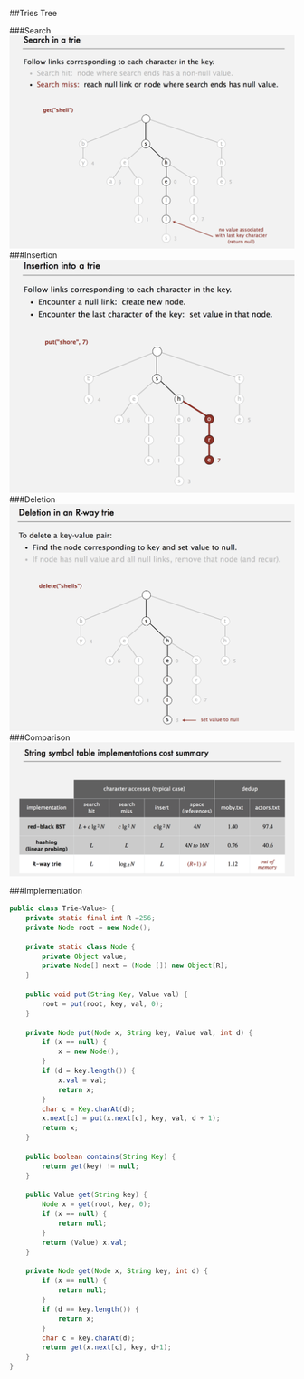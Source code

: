 ##Tries Tree

###Search
![](../image/Trie-search.png)
###Insertion
![](../image/Trie-insertion.png)
###Deletion
![](../image/Trie-deletion.png)
###Comparison
![](../image/Trie-compare.png)

###Implementation
```java
public class Trie<Value> {
	private static final int R =256;
	private Node root = new Node();

	private static class Node {
		private Object value;
		private Node[] next = (Node []) new Object[R];
	}

	public void put(String Key, Value val) {
		root = put(root, key, val, 0);
	}

	private Node put(Node x, String key, Value val, int d) {
		if (x == null) {
			x = new Node();
		}
		if (d = key.length()) {
			x.val = val;
			return x;
		}
		char c = Key.charAt(d);
		x.next[c] = put(x.next[c], key, val, d + 1);
		return x;
	}

	public boolean contains(String Key) {
		return get(key) != null;
	}

	public Value get(String key) {
		Node x = get(root, key, 0);
		if (x == null) {
			return null;
		}
		return (Value) x.val;
	}

	private Node get(Node x, String key, int d) {
		if (x == null) {
			return null;
		}
		if (d == key.length()) {
			return x;
		}
		char c = key.charAt(d);
		return get(x.next[c], key, d+1);
	}
}
```
